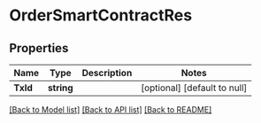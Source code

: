 # OrderSmartContractRes

## Properties
Name | Type | Description | Notes
------------ | ------------- | ------------- | -------------
**TxId** | **string** |  | [optional] [default to null]

[[Back to Model list]](../README.md#documentation-for-models) [[Back to API list]](../README.md#documentation-for-api-endpoints) [[Back to README]](../README.md)

